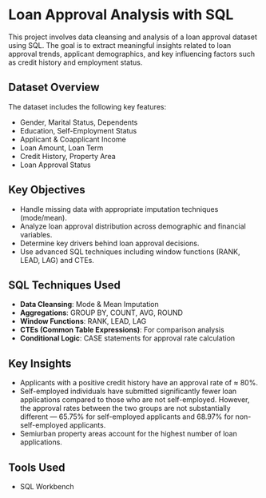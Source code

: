 # Loan Approval Analysis with SQL

This project involves data cleansing and analysis of a loan approval dataset using SQL. The goal is to extract meaningful insights related to loan approval trends, applicant demographics, and key influencing factors such as credit history and employment status.

## Dataset Overview
The dataset includes the following key features:
- Gender, Marital Status, Dependents
- Education, Self-Employment Status
- Applicant & Coapplicant Income
- Loan Amount, Loan Term
- Credit History, Property Area
- Loan Approval Status

## Key Objectives
- Handle missing data with appropriate imputation techniques (mode/mean).
- Analyze loan approval distribution across demographic and financial variables.
- Determine key drivers behind loan approval decisions.
- Use advanced SQL techniques including window functions (RANK, LEAD, LAG) and CTEs.

## SQL Techniques Used
- **Data Cleansing**: Mode & Mean Imputation
- **Aggregations**: GROUP BY, COUNT, AVG, ROUND
- **Window Functions**: RANK, LEAD, LAG
- **CTEs (Common Table Expressions)**: For comparison analysis
- **Conditional Logic**: CASE statements for approval rate calculation

## Key Insights
- Applicants with a positive credit history have an approval rate of ≈ 80%.
- Self-employed individuals have submitted significantly fewer loan applications compared to those who are not self-employed. However, the approval rates between the two groups are not substantially different — 65.75% for self-employed applicants and 68.97% for non-self-employed applicants.
- Semiurban property areas account for the highest number of loan applications.

## Tools Used
- SQL Workbench
